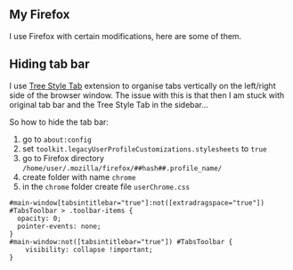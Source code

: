 ## My Firefox

I use Firefox with certain modifications, here are some of them.

## Hiding tab bar

I use [Tree Style Tab](https://addons.mozilla.org/en-US/firefox/addon/tree-style-tab/) extension to organise tabs vertically on the left/right side of the browser window. The issue with this is that then I am stuck with original tab bar and the Tree Style Tab in the sidebar... 

So how to hide the tab bar:
1. go to ```about:config```
2. set ```toolkit.legacyUserProfileCustomizations.stylesheets``` to ```true```
3. go to Firefox directory ```/home/user/.mozilla/firefox/##hash##.profile_name/``` 
4. create folder with name ```chrome```
5. in the ```chrome``` folder create file ```userChrome.css```

```
#main-window[tabsintitlebar="true"]:not([extradragspace="true"]) #TabsToolbar > .toolbar-items {
  opacity: 0;
  pointer-events: none;
}
#main-window:not([tabsintitlebar="true"]) #TabsToolbar {
    visibility: collapse !important;
}
````
 
